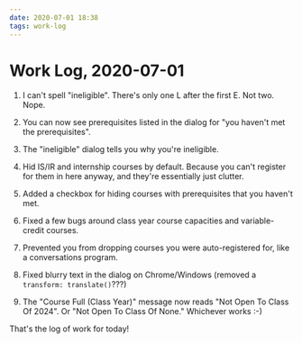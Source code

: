 ```yaml
---
date: 2020-07-01 18:38
tags: work-log
---
```


# Work Log, 2020-07-01

1. I can't spell "ineligible". There's only one L after the first E. Not two. Nope. 

2. You can now see prerequisites listed in the dialog for "you haven't met the prerequisites".

3. The "ineligible" dialog tells you why you're ineligible. 

4. Hid IS/IR and internship courses by default. Because you can't register for them in here anyway, and they're essentially just clutter. 

5. Added a checkbox for hiding courses with prerequisites that you haven't met. 

6. Fixed a few bugs around class year course capacities and variable-credit courses. 

7. Prevented you from dropping courses you were auto-registered for, like a conversations program. 

8. Fixed blurry text in the dialog on Chrome/Windows (removed a `transform: translate()`???)

9. The "Course Full (Class Year)" message now reads "Not Open To Class Of 2024". Or "Not Open To Class Of None." Whichever works :-)

That's the log of work for today!
